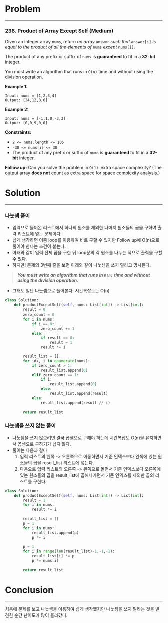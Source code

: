 # Problem

---

### 238. Product of Array Except Self (Medium)

Given an integer array `nums`, return *an array* `answer` *such that* `answer[i]` *is equal to the product of all the elements of* `nums` *except* `nums[i]`.

The product of any prefix or suffix of `nums` is **guaranteed** to fit in a **32-bit** integer.

You must write an algorithm that runs in `O(n)` time and without using the division operation.

 

**Example 1:**

```
Input: nums = [1,2,3,4]
Output: [24,12,8,6]
```



**Example 2:**

```
Input: nums = [-1,1,0,-3,3]
Output: [0,0,9,0,0]
```

 



**Constraints:**

- `2 <= nums.length <= 105`
- `-30 <= nums[i] <= 30`
- The product of any prefix or suffix of `nums` is **guaranteed** to fit in a **32-bit** integer.

 



**Follow up:** Can you solve the problem in `O(1) `extra space complexity? (The output array **does not** count as extra space for space complexity analysis.)



# Solution

---

### 나눗셈 풀이

- 입력으로 들어온 리스트에서 하나의 원소를 제외한 나머지 원소들의 곱을 구하여 출력 리스트에 넣는 문제이다.
- 쉽게 생각하면 이중 loop를 이용하여 바로 구할 수 있지만 Follow up에 O(n)으로 풀어야 한다는 조건이 붙는다.
- 아래와 같이 입력 전체 곱을 구한 뒤 loop문의 각 원소를 나누는 식으로 출력을 구할 수 있다.
- 하지만! 문제의 3번째 줄을 보면 아래와 같이 나눗셈을 쓰지 말라고 명시된다.

> ***You must write an algorithm that runs in `O(n)` time and without using the division operation.***

- 그래도 일단 나눗셈으로 풀어본다. 시간복잡도는 O(n)

```python
class Solution:
    def productExceptSelf(self, nums: List[int]) -> List[int]:
        result = 0
        zero_count = 0
        for i in nums:
            if i == 0:
                zero_count += 1
            else:
                if result == 0:
                    result = 1
                result *= i

        result_list = []
        for idx, i in enumerate(nums):
            if zero_count > 1:
                result_list.append(0)
            elif zero_count == 1:
                if i:
                    result_list.append(0)
                else:
                    result_list.append(result)
            else:
                result_list.append(result // i)
                
        return result_list
```



### 나눗셈을 쓰지 않는 풀이

- 나눗셈을 쓰지 않으려면 결국 곱셈으로 구해야 하는데 시간복잡도 O(n)을 유지하면서 곱셈으로 구하기가 쉽지 않다.
- 풀이는 다음과 같다
  1. 입력 리스트의 왼쪽 -> 오른쪽으로 이동하면서 기준 인덱스보다 왼쪽에 있는 원소들의 곱을 result_list 리스트에 넣는다.
  2. 다음으로 입력 리스트의 오른쪽 -> 왼쪽으로 돌면서 기준 인덱스보다 오른쪽에 있는 원소들의 곱을 result_list에 곱해나가면서 기준 인덱스를 제외한 곱의 리스트를 구한다.

```python
class Solution:
    def productExceptSelf(self, nums: List[int]) -> List[int]:
        result = 1
        for i in nums:
            result *= i
        
        result_list = []
        p = 1
        for i in nums:
            result_list.append(p)
            p *= i
            
        p = 1
        for i in range(len(result_list)-1,-1,-1):
            result_list[i] *= p
            p *= nums[i]
            
        return result_list
```



# Conclusion

---

처음에 문제를 보고 나눗셈을 이용하여 쉽게 생각했지만 나눗셈을 쓰지 말라는 것을 발견한 순간 난이도가 많이 올라갔다.